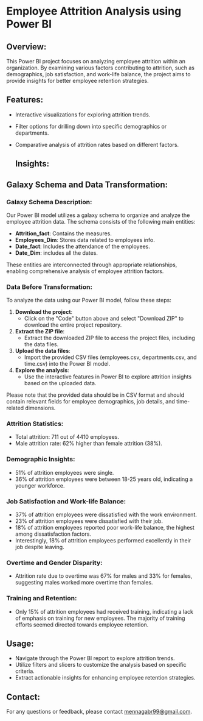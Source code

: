 # Employee Attrition Analysis using Power BI

## Overview:
This Power BI project focuses on analyzing employee attrition within an organization. By examining various factors contributing to attrition, such as demographics, job satisfaction, and work-life balance, the project aims to provide insights for better employee retention strategies.

## Features:
- Interactive visualizations for exploring attrition trends.
- Filter options for drilling down into specific demographics or departments.
- Comparative analysis of attrition rates based on different factors.

  ## Insights:

## Galaxy Schema and Data Transformation:

### Galaxy Schema Description:
Our Power BI model utilizes a galaxy schema to organize and analyze the employee attrition data. The schema consists of the following main entities:
- **Attrition_fact**: Contains the measures.
- **Employees_Dim**: Stores data related to employees info.
- **Date_fact**: Includes the attendance of the employees.
- **Date_Dim**: includes all the dates.

These entities are interconnected through appropriate relationships, enabling comprehensive analysis of employee attrition factors.

### Data Before Transformation:
To analyze the data using our Power BI model, follow these steps:
1. **Download the project**: 
   - Click on the "Code" button above and select "Download ZIP" to download the entire project repository.
2. **Extract the ZIP file**: 
   - Extract the downloaded ZIP file to access the project files, including the data files.
3. **Upload the data files**: 
   - Import the provided CSV files (employees.csv, departments.csv, and time.csv) into the Power BI model.
4. **Explore the analysis**: 
   - Use the interactive features in Power BI to explore attrition insights based on the uploaded data.

Please note that the provided data should be in CSV format and should contain relevant fields for employee demographics, job details, and time-related dimensions.

### Attrition Statistics:
- Total attrition: 711 out of 4410 employees.
- Male attrition rate: 62% higher than female attrition (38%).

### Demographic Insights:
- 51% of attrition employees were single.
- 36% of attrition employees were between 18-25 years old, indicating a younger workforce.

### Job Satisfaction and Work-life Balance:
- 37% of attrition employees were dissatisfied with the work environment.
- 23% of attrition employees were dissatisfied with their job.
- 18% of attrition employees reported poor work-life balance, the highest among dissatisfaction factors.
- Interestingly, 18% of attrition employees performed excellently in their job despite leaving.

### Overtime and Gender Disparity:
- Attrition rate due to overtime was 67% for males and 33% for females, suggesting males worked more overtime than females.

### Training and Retention:
- Only 15% of attrition employees had received training, indicating a lack of emphasis on training for new employees. The majority of training efforts seemed directed towards employee retention.


## Usage:
- Navigate through the Power BI report to explore attrition trends.
- Utilize filters and slicers to customize the analysis based on specific criteria.
- Extract actionable insights for enhancing employee retention strategies.


## Contact:
For any questions or feedback, please contact [mennagabr99@gmail.com](mailto:mennagabr99@gmail.com).

